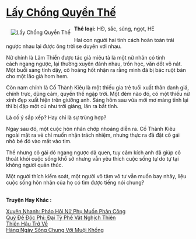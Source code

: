 <a href="https://utruyen.com/truyen/lay-chong-quyen-the/18993/" title="Lấy Chồng Quyền Thế"><h1>Lấy Chồng Quyền Thế</h1></a><div style="display:table"><img align="right" style="float: left; padding: 10px;" src="https://utruyen.com/images/story/200x260/lay-chong-quyen-the.jpg" alt="Lấy Chồng Quyền Thế"><b>Thể loại:</b> HĐ, sắc, sủng, ngọt, HE<p></p>Hai con người hai tính cách hoàn toàn trái ngược nhau lại được ông trời se duyên với nhau.<p></p>Nữ chính là Lâm Thiển được tác giả miêu tả là một nữ nhân có tinh cách ngang ngược, lại thường xuyên đánh nhau, trốn học, văn dốt võ nát. Một buổi sáng tỉnh dậy, cô hoảng hốt nhận ra rằng mình đã bị bác ruột bán cho một lão già hom hem.<p></p>Còn nam chính là Cố Thành Kiêu là một thiếu gia trẻ tuổi xuất thân danh giá, chính trực, dũng cảm, quyền thế ngập trời. Một đêm nào đó, có một thiếu nữ xinh đẹp xuất hiện trên giường anh. Sáng hôm sau vừa mới mơ màng tỉnh lại thì bị đập một cú như trời giáng, lăn ra bất tỉnh.<p></p>Là cố ý sắp xếp? Hay chỉ là sự trùng hợp?<p></p>Ngay sau đó, một cuộc hôn nhân chớp nhoáng diễn ra. Cố Thành Kiêu ngoài mặt ra vẻ chỉ muốn nhận trách nhiệm, nhưng thực ra đã đặt cô gái nhỏ bé đó vào mắt vào tim.<p></p>Thế nhưng cô gái đó ngang ngược đã quen, tuy cảm kích anh đã giúp cô thoát khỏi cuộc sống khổ sở nhưng vẫn yêu thích cuộc sống tự do tự tại không người quản thúc.<p></p>Một người thích kiểm soát, một người vô tâm vô tư vẫn muốn bay nhảy, liệu cuộc sống hôn nhân của họ có tìm được tiếng nói chung?</div><p><br><b>Truyện Hay Khác :</b></p><a href="https://utruyen.com/truyen/xuyen-nhanh-phao-hoi-nu-phu-muon-phan-cong/19273/" alt="Xuyên Nhanh: Pháo Hôi Nữ Phụ Muốn Phản Công">Xuyên Nhanh: Pháo Hôi Nữ Phụ Muốn Phản Công</a><br/><a href="https://github.com/quanluxury/ngontinhhot/tree/master/truyenhay/17407/" alt="Quỷ Đế Độc Phi: Đại Tỷ Phế Vật Nghịch Thiên">Quỷ Đế Độc Phi: Đại Tỷ Phế Vật Nghịch Thiên</a><br/><a href="https://github.com/quanluxury/ngontinhhot/tree/master/truyenhay/18943/" alt="Thiên Hậu Trở Về">Thiên Hậu Trở Về</a><br/><a href="https://github.com/quanluxury/ngontinhhot/tree/master/truyenhay/19257/" alt="Hàng Ngày Sống Chung Với Muội Khống">Hàng Ngày Sống Chung Với Muội Khống</a><br/>